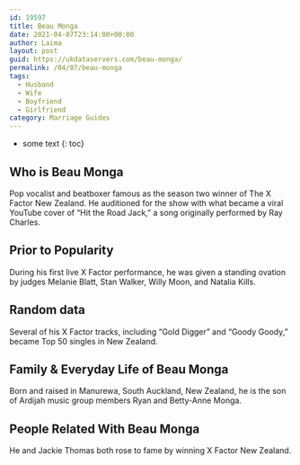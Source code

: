 ```yaml
---
id: 19597
title: Beau Monga
date: 2021-04-07T23:14:00+00:00
author: Laima
layout: post
guid: https://ukdataservers.com/beau-monga/
permalink: /04/07/beau-monga
tags:
  - Husband
  - Wife
  - Boyfriend
  - Girlfriend
category: Marriage Guides
---
```


* some text
{: toc}


## Who is Beau Monga
                  
                  
                  
Pop vocalist and beatboxer famous as the season two winner of The X Factor New Zealand. He auditioned for the show with what became a viral YouTube cover of &#8220;Hit the Road Jack,&#8221; a song originally performed by Ray Charles.
                  
              
            
              
            
                
                
                
## Prior to Popularity
                  
                  
                  
During his first live X Factor performance, he was given a standing ovation by judges Melanie Blatt, Stan Walker, Willy Moon, and Natalia Kills.
                  
              
            
              
            
                
                
                
## Random data
                  
                  
                  
Several of his X Factor tracks, including &#8220;Gold Digger&#8221; and &#8220;Goody Goody,&#8221; became Top 50 singles in New Zealand.
                  
              
            
              
            
                
                
                
## Family & Everyday Life of Beau Monga
                  
                  
                  
Born and raised in Manurewa, South Auckland, New Zealand, he is the son of Ardijah music group members Ryan and Betty-Anne Monga.
                  
              
            
              
            
                
                
                
## People Related With Beau Monga
                  
                  
                  
He and Jackie Thomas both rose to fame by winning X Factor New Zealand.
                  
              
            
              
            
                
              
            
              
              
            
            
              
            
          
          
          